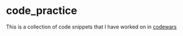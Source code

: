 # code_practice

This is a collection of code snippets that I have worked on in [codewars](https://codewars.com)